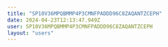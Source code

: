 ```yaml
---
title: "SP10V36MPQBMMP4P3CMNFPADDD96C8ZAQANTZCEPH"
date: 2024-04-23T12:13:47.949Z
user: SP10V36MPQBMMP4P3CMNFPADDD96C8ZAQANTZCEPH
layout: "users"
---
```

    